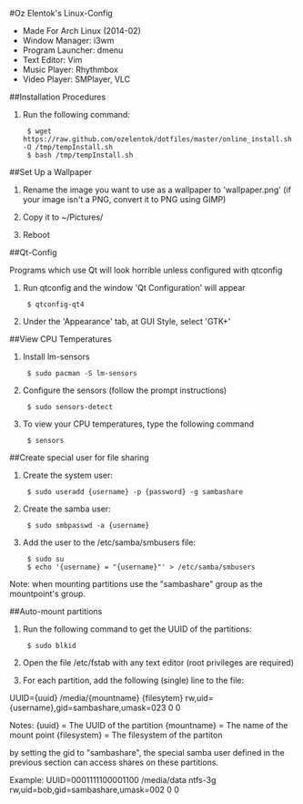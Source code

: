 #Oz Elentok's Linux-Config

- Made For Arch Linux (2014-02)
- Window Manager: i3wm
- Program Launcher: dmenu
- Text Editor: Vim
- Music Player: Rhythmbox
- Video Player: SMPlayer, VLC

##Installation Procedures

1. Run the following command:

		$ wget https://raw.github.com/ozelentok/dotfiles/master/online_install.sh -O /tmp/tempInstall.sh
		$ bash /tmp/tempInstall.sh

##Set Up a Wallpaper

1. Rename the image you want to use as a wallpaper to 'wallpaper.png'
(if your image isn't a PNG, convert it to PNG using GIMP)

2. Copy it to ~/Pictures/

3. Reboot

##Qt-Config

Programs which use Qt will look horrible unless configured with qtconfig

1. Run qtconfig and the window 'Qt Configuration' will appear

		$ qtconfig-qt4

2. Under the 'Appearance' tab, at GUI Style, select 'GTK+'

##View CPU Temperatures

1. Install lm-sensors

		$ sudo pacman -S lm-sensors

2. Configure the sensors (follow the prompt instructions)

		$ sudo sensors-detect

3. To view your CPU temperatures, type the following command

		$ sensors

##Create special user for file sharing

1. Create the system user:

		$ sudo useradd {username} -p {password} -g sambashare

2. Create the samba user:

		$ sudo smbpasswd -a {username}

3. Add the user to the /etc/samba/smbusers file:

		$ sudo su
		$ echo '{username} = "{username}"' > /etc/samba/smbusers

Note: when mounting partitions use the "sambashare" group as the mountpoint's group.

##Auto-mount partitions

1. Run the following command to get the UUID of the partitions:

		$ sudo blkid

2. Open the file /etc/fstab with any text editor (root privileges are required)

3. For each partition, add the following (single) line to the file:

UUID={uuid} /media/{mountname} {filesytem} rw,uid={username},gid=sambashare,umask=023 0 0

Notes:
{uuid} = The UUID of the partition
{mountname} = The name of the mount point
{filesystem} = The filesystem of the partiton

by setting the gid to "sambashare", the special samba user defined in the previous section can access shares on these partitions.

Example:
UUID=0001111100001100 /media/data ntfs-3g rw,uid=bob,gid=sambashare,umask=002 0 0
